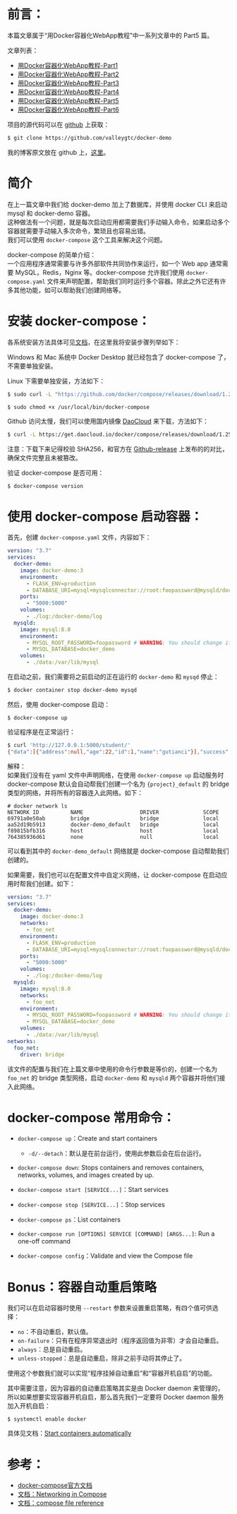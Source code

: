# 前言：
本篇文章属于“用Docker容器化WebApp教程”中一系列文章中的 Part5 篇。

文章列表：
- [用Docker容器化WebApp教程-Part1](https://github.com/valleygtc/valleygtc.github.io/blob/master/2020-01-16-用Docker容器化WebApp教程Part1.md)
- [用Docker容器化WebApp教程-Part2](https://github.com/valleygtc/valleygtc.github.io/blob/master/2020-01-16-用Docker容器化WebApp教程Part2.md)
- [用Docker容器化WebApp教程-Part3](https://github.com/valleygtc/valleygtc.github.io/blob/master/2020-01-16-用Docker容器化WebApp教程Part3.md)
- [用Docker容器化WebApp教程-Part4](https://github.com/valleygtc/valleygtc.github.io/blob/master/2020-01-16-用Docker容器化WebApp教程Part4.md)
- [用Docker容器化WebApp教程-Part5](https://github.com/valleygtc/valleygtc.github.io/blob/master/2020-01-16-用Docker容器化WebApp教程Part5.md)
- [用Docker容器化WebApp教程-Part6](https://github.com/valleygtc/valleygtc.github.io/blob/master/2020-01-16-用Docker容器化WebApp教程Part6.md)


项目的源代码可以在 [github](https://github.com/valleygtc/docker-demo) 上获取：
```bash
$ git clone https://github.com/valleygtc/docker-demo
```

我的博客原文放在 github 上，[这里](https://github.com/valleygtc/valleygtc.github.io)。


# 简介
在上一篇文章中我们给 docker-demo 加上了数据库，并使用 docker CLI 来启动 mysql 和 docker-demo 容器。<br>
这种做法有一个问题，就是每次启动应用都需要我们手动输入命令，如果启动多个容器就需要手动输入多次命令，繁琐且也容易出错。<br>
我们可以使用 `docker-compose` 这个工具来解决这个问题。

docker-compose 的简单介绍：<br>
一个应用程序通常需要与许多外部软件共同协作来运行，如一个 Web app 通常需要 MySQL，Redis，Nginx 等。docker-compose 允许我们使用 `docker-compose.yaml` 文件来声明配置，帮助我们同时运行多个容器。除此之外它还有许多其他功能，如可以帮助我们创建网络等。


# 安装 docker-compose：
各系统安装方法具体可见[文档](https://docs.docker.com/compose/install/)，在这里我将安装步骤列举如下：

Windows 和 Mac 系统中 Docker Desktop 就已经包含了 docker-compose 了，不需要单独安装。

Linux 下需要单独安装，方法如下：
```bash
$ sudo curl -L "https://github.com/docker/compose/releases/download/1.25.0/docker-compose-$(uname -s)-$(uname -m)" -o /usr/local/bin/docker-compose

$ sudo chmod +x /usr/local/bin/docker-compose
```

Github 访问太慢，我们可以使用国内镜像 [DaoCloud](https://get.daocloud.io/#install-compose) 来下载，方法如下：
```bash
$ curl -L https://get.daocloud.io/docker/compose/releases/download/1.25.1/docker-compose-`uname -s`-`uname -m` > /usr/local/bin/docker-compose
```

注意：下载下来记得校验 SHA256，和官方在 [Github-release](https://github.com/docker/compose/releases) 上发布的的对比，确保文件完整且未被篡改。

验证 docker-compose 是否可用：
```
$ docker-compose version
```


# 使用 docker-compose 启动容器：
首先，创建 `docker-compose.yaml` 文件，内容如下：
```yaml
version: "3.7"
services:
  docker-demo:
    image: docker-demo:3
    environment:
      - FLASK_ENV=production
      - DATABASE_URI=mysql+mysqlconnector://root:foopassword@mysqld/docker_demo?charset=utf8 # WARNING: You should change it!
    ports:
      - "5000:5000"
    volumes:
      - ./log:/docker-demo/log
  mysqld:
    image: mysql:8.0
    environment:
      - MYSQL_ROOT_PASSWORD=foopassword # WARNING: You should change it!
      - MYSQL_DATABASE=docker_demo
    volumes:
      - ./data:/var/lib/mysql
```

在启动之前，我们需要将之前启动的正在运行的 `docker-demo` 和 `mysqd` 停止：
```bash
$ docker container stop docker-demo mysqd
```

然后，使用 docker-compose 启动：
```
$ docker-compose up
```

验证程序是在正常运行：
```bash
$ curl 'http://127.0.0.1:5000/student/'
{"data":[{"address":null,"age":22,"id":1,"name":"gutianci"}],"success":true}
```

解释：<br>
如果我们没有在 yaml 文件中声明网络，在使用 `docker-compose up` 启动服务时 docker-compose 默认会自动帮我们创建一个名为 `{project}_default` 的 bridge 类型的网络，并将所有的容器连入此网络。如下：
```
# docker network ls
NETWORK ID          NAME                  DRIVER              SCOPE
69791a0e50ab        bridge                bridge              local
aa52d19b5913        docker-demo_default   bridge              local
f89815bfb316        host                  host                local
764385936d61        none                  null                local
```

可以看到其中的 `docker-demo_default` 网络就是 docker-compose 自动帮助我们创建的。

如果需要，我们也可以在配置文件中自定义网络，让 docker-compose 在启动应用时帮我们创建。如下：
```yaml
version: "3.7"
services:
  docker-demo:
    image: docker-demo:3
    networks:
      - foo_net
    environment:
      - FLASK_ENV=production
      - DATABASE_URI=mysql+mysqlconnector://root:foopassword@mysqld/docker_demo?charset=utf8 # WARNING: You should change it!
    ports:
      - "5000:5000"
    volumes:
      - ./log:/docker-demo/log
  mysqld:
    image: mysql:8.0
    networks:
      - foo_net
    environment:
      - MYSQL_ROOT_PASSWORD=foopassword # WARNING: You should change it!
      - MYSQL_DATABASE=docker_demo
    volumes:
      - ./data:/var/lib/mysql
networks:
  foo_net:
    driver: bridge
```

该文件的配置与我们在上篇文章中使用的命令行参数是等价的，创建一个名为 `foo_net` 的 bridge 类型网络，启动 `docker-demo` 和 `mysqld` 两个容器并将他们接入此网络。


# docker-compose 常用命令：
- `docker-compose up`：Create and start containers
    - `-d/--detach`：默认是在前台运行，使用此参数后会在后台运行。
- `docker-compose down`: Stops containers and removes containers, networks, volumes, and images created by up.
- `docker-compose start [SERVICE...]`：Start services
- `docker-compose stop [SERVICE...]`：Stop services
- `docker-compose ps`：List containers

- `docker-compose run [OPTIONS] SERVICE [COMMAND] [ARGS...]`: Run a one-off command

- `docker-compose config`：Validate and view the Compose file


# Bonus：容器自动重启策略
我们可以在启动容器时使用 `--restart` 参数来设置重启策略，有四个值可供选择：
- `no`：不自动重启，默认值。
- `on-failure`：只有在程序异常退出时（程序返回值为非零）才会自动重启。
- `always`：总是自动重启。
- `unless-stopped`：总是自动重启，除非之前手动将其停止了。

使用这个参数我们就可以实现“程序挂掉自动重启”和“容器开机自启”的功能。

其中需要注意，因为容器的自动重启策略其实是由 Docker daemon 来管理的，所以如果想要实现容器开机自启，那么首先我们一定要将 Docker daemon 服务加入开机自启：
```
$ systemctl enable docker
```

具体见文档：[Start containers automatically](https://docs.docker.com/config/containers/start-containers-automatically/)

# 参考：
- [docker-compose官方文档](https://docs.docker.com/compose/)
- [文档：Networking in Compose](https://docs.docker.com/compose/networking/)
- [文档：compose file reference](https://docs.docker.com/compose/compose-file/)
